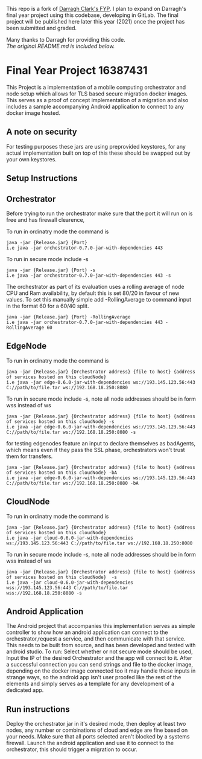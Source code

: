 This repo is a fork of [Darragh Clark's FYP](https://github.com/DarraghClarke/FYP).
I plan to expand on Darragh's final year project using this codebase, developing in GitLab.
The final project will be published here later this year (2021) once the project has been submitted and graded.  

Many thanks to Darragh for providing this code.  
_The original README.md is included below._

# Final Year Project 16387431

This Project is a implementation of a mobile computing orchestrator and node setup which allows for TLS based secure migration docker images. This serves as a proof of concept implementation of a migration and also includes a sample accompanying Android application to connect to any docker image hosted.


## A note on security
For testing purposes these jars are using preprovided keystores, for any actual implementation built on top of this these should be swapped out by your own keystores.

## Setup Instructions

## Orchestrator 
Before trying to run the orchestrator make sure that the port it will run on is free and has firewall clearence,

To run in ordinatry mode the command is
 ```
java -jar {Release.jar} {Port} 
i.e java -jar orchestrator-0.7.0-jar-with-dependencies 443
```
 
To run in secure mode include -s
 ```
java -jar {Release.jar} {Port} -s 
i.e java -jar orchestrator-0.7.0-jar-with-dependencies 443 -s
```

The orchestrator as part of its evaluation uses a rolling average of node CPU and Ram availability, by default this is set 80/20 in favour of new values. To set this manually simple add -RollingAverage to command input in the format 60 for a 60/40 split.
 ```
java -jar {Release.jar} {Port} -RollingAverage 
i.e java -jar orchestrator-0.7.0-jar-with-dependencies 443 -RollingAverage 60
```

## EdgeNode 
To run in ordinatry mode the command is
 ```
java -jar {Release.jar} {Orchestrator address} {file to host} {address of services hosted on this cloudNode} 
i.e java -jar edge-0.6.0-jar-with-dependencies ws://193.145.123.56:443 C://path/to/file.tar ws://192.168.18.250:8080
```
 
To run in secure mode include -s, note all node addresses should be in form wss instead of ws
 ```
java -jar {Release.jar} {Orchestrator address} {file to host} {address of services hosted on this cloudNode} -s
i.e java -jar edge-0.6.0-jar-with-dependencies ws://193.145.123.56:443 C://path/to/file.tar ws://192.168.18.250:8080 -s
```

for testing edgenodes feature an input to declare themselves as badAgents, which means even if they pass the SSL phase, orchestrators won't trust them for transfers.
 ```
java -jar {Release.jar} {Orchestrator address} {file to host} {address of services hosted on this cloudNode} -bA
i.e java -jar edge-0.6.0-jar-with-dependencies ws://193.145.123.56:443 C://path/to/file.tar ws://192.168.18.250:8080 -bA
```

## CloudNode 
To run in ordinatry mode the command is
 ```
java -jar {Release.jar} {Orchestrator address} {file to host} {address of services hosted on this cloudNode} 
i.e java -jar cloud-0.6.0-jar-with-dependencies ws://193.145.123.56:443 C://path/to/file.tar ws://192.168.18.250:8080
```
 
To run in secure mode include -s, note all node addresses should be in form wss instead of ws
 ```
java -jar {Release.jar} {Orchestrator address} {file to host} {address of services hosted on this cloudNode}  -s
i.e java -jar cloud-0.6.0-jar-with-dependencies wss://193.145.123.56:443 C://path/to/file.tar wss://192.168.18.250:8080 -s
```

## Android Application
The Android project that accompanies this implementation serves as simple controller to show how an android application can connect to the orchestrator,request a service, and then communicate with that service.
This needs to be built from source, and has been developed and tested with android studio.
To run:
Select whether or not secure mode should be used, Input the IP of the desired Orchestrator and the app will connect to it. 
After a successful connection you can send strings and file to the docker image, depending on the docker image connected too it may handle these inputs in strange ways, 
so the android app isn't user proofed like the rest of the elements and simply serves as a template for any development of a dedicated app.

## Run instructions
Deploy the orchestrator jar in it's desired mode, then deploy at least two nodes, any number or combinations of cloud and edge are fine based on your needs. 
Make sure that all ports selected aren't blocked by a systems firewall.
Launch the android application and use it to connect to the orchestrator, this should trigger a migration to occur.



